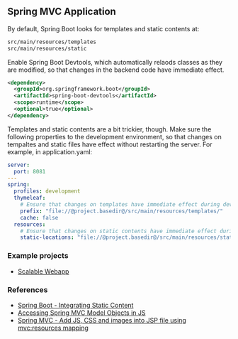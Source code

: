 ## Spring MVC Application

By default, Spring Boot looks for templates and static contents at:

```bash
src/main/resources/templates
src/main/resources/static
```

Enable Spring Boot Devtools, which automatically relaods classes as they are modified, so that changes in the backend code have immediate effect.

```xml
<dependency>
  <groupId>org.springframework.boot</groupId>
  <artifactId>spring-boot-devtools</artifactId>
  <scope>runtime</scope>
  <optional>true</optional>
</dependency>
```

Templates and static contents are a bit trickier, though. Make sure the following properties to the development environment, so that changes on tempaltes and static files have effect without restarting the server.
For example, in application.yaml:

```yaml
server:
  port: 8081
---
spring:
  profiles: development
  thymeleaf:
    # Ensure that changes on templates have immediate effect during development
    prefix: "file://@project.basedir@/src/main/resources/templates/"
    cache: false
  resources:
    # Ensure that changes on static contents have immediate effect during development
    static-locations: "file://@project.basedir@/src/main/resources/static/"
```

### Example projects

- [Scalable Webapp](https://github.com/s-londono/scalable-webapp)

### References

- [Spring Boot - Integrating Static Content](https://www.springboottutorial.com/spring-boot-with-static-content-css-and-javascript-js)
- [Accessing Spring MVC Model Objects in JS](https://www.baeldung.com/spring-mvc-model-objects-js)
- [Spring MVC - Add JS, CSS and images into JSP file using mvc:resources mapping](https://crunchify.com/spring-mvc-4-2-2-best-way-to-integrate-js-and-css-file-in-jsp-file-using-mvcresources-mapping/)
